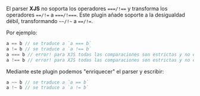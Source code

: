 El parser **XJS** no soporta los operadores `===/!==` y transforma los operadores `==/!=` a `===/!===`. Este plugin añade soporte a la desigualdad débil, transformando `~~/!~` a `==/!=`.

Por ejemplo:

```js
a == b // se traduce a `a === b`
a != b // se traduce a `a !== b`
a === b // error! para XJS todas las comparaciones son estrictas y no entiende esto
a !== b // error! para XJS todas las comparaciones son estrictas y no entiende esto
```

Mediante este plugin podemos "enriquecer" el parser y escribir:

```js
a ~~ b // se traduce a `a == b`
a !~ b // se traduce a `a != b`
```